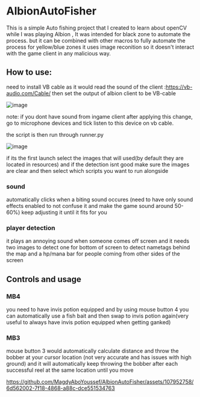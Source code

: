 # AlbionAutoFisher

This is a simple Auto fishing project that I created to learn about openCV while I was playing Albion , It was intended for black zone to automate the process.
but it can be combined with other macros to fully automate the process for yellow/blue zones
it uses image reconition so it doesn't interact with the game client in any malicious way.

## How to use: 
need to install VB cable as it would read the sound of the client :https://vb-audio.com/Cable/
then set the output of albion client to be VB-cable

 ![image](https://github.com/MagdyAboYoussef/AlbionAutoFisher/assets/107952758/1a3e1f8f-f2d7-40fe-957a-a7a9a37c426d)


note: if you dont have sound from ingame client after applying this change, go to microphone devices and tick listen to this device on vb cable.

the script is then run through runner.py


![image](https://github.com/MagdyAboYoussef/AlbionAutoFisher/assets/107952758/3d7cccd3-3af2-49aa-851a-8c65f19b8b77)


if its the first launch select the images that will used(by default they are located in resources) and if the detection isnt good make sure the images are clear
and then select which scripts you want to run alongside 
### sound
automatically clicks when a biting sound occures (need to have only sound effects enabled to not confuse it and make the game sound around 50-60%) keep adjusting it until it fits for you
### player detection
it plays an annoying sound when someone comes off screen and it needs two images to detect one for bottom of screen to detect nametags behind the map 
and a hp/mana bar for people coming from other sides of the screen 


## Controls and usage 
### MB4
you need to have invis potion equipped and by using mouse button 4 you can automatically use a fish bait and then swap to invis potion again(very useful to always have invis potion equipped when getting ganked)

### MB3
mouse button 3 would automatically calculate distance  and throw the bobber at your cursor location  (not very accurate and has issues with high ground)
and it will automatically keep throwing the bobber after each successful reel at the same location until you move



https://github.com/MagdyAboYoussef/AlbionAutoFisher/assets/107952758/6d562002-7f18-4868-a88c-dce551534763

